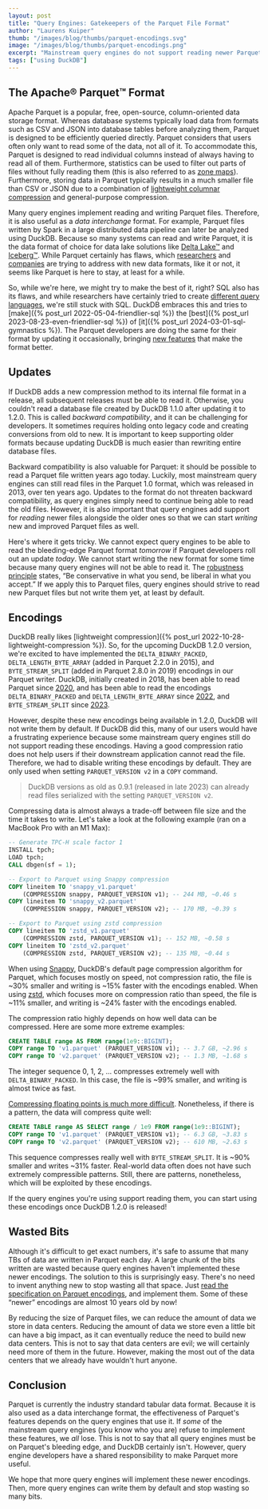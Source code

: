 ```yaml
---
layout: post
title: "Query Engines: Gatekeepers of the Parquet File Format"
author: "Laurens Kuiper"
thumb: "/images/blog/thumbs/parquet-encodings.svg"
image: "/images/blog/thumbs/parquet-encodings.png"
excerpt: "Mainstream query engines do not support reading newer Parquet encodings, forcing systems like DuckDB to default to writing older encodings, thereby sacrificing compression."
tags: ["using DuckDB"]
---
```


## The Apache® Parquet™ Format

Apache Parquet is a popular, free, open-source, column-oriented data storage format.
Whereas database systems typically load data from formats such as CSV and JSON into database tables before analyzing them, Parquet is designed to be efficiently queried directly.
Parquet considers that users often only want to read some of the data, not all of it.
To accommodate this, Parquet is designed to read individual columns instead of always having to read all of them.
Furthermore, statistics can be used to filter out parts of files without fully reading them (this is also referred to as [zone maps](https://www.vldb.org/conf/1998/p476.pdf)).
Furthermore, storing data in Parquet typically results in a much smaller file than CSV or JSON due to a combination of [lightweight columnar compression](https://ir.cwi.nl/pub/15564/15564B.pdf) and general-purpose compression.

Many query engines implement reading and writing Parquet files.
Therefore, it is also useful as a _data interchange_ format.
For example, Parquet files written by Spark in a large distributed data pipeline can later be analyzed using DuckDB.
Because so many systems can read and write Parquet, it is the data format of choice for data lake solutions like [Delta Lake™](https://delta.io) and [Iceberg™](https://iceberg.apache.org).
While Parquet certainly has flaws, which [researchers](https://github.com/cwida/FastLanes) and [companies](https://github.com/facebookincubator/nimble) are trying to address with new data formats, like it or not, it seems like Parquet is here to stay, at least for a while.

So, while we're here, we might try to make the best of it, right?
SQL also has its flaws, and while researchers have certainly tried to create [different query languages](https://en.wikipedia.org/wiki/QUEL_query_languages), we're still stuck with SQL.
DuckDB embraces this and tries to [make]({% post_url 2022-05-04-friendlier-sql %}) the [best]({% post_url 2023-08-23-even-friendlier-sql %}) of [it]({% post_url 2024-03-01-sql-gymnastics %}).
The Parquet developers are doing the same for their format by updating it occasionally, bringing [new features](https://github.com/apache/parquet-format/blob/master/CHANGES.md) that make the format better.

## Updates

If DuckDB adds a new compression method to its internal file format in a release, all subsequent releases must be able to read it.
Otherwise, you couldn't read a database file created by DuckDB 1.1.0 after updating it to 1.2.0.
This is called _backward compatibility_, and it can be challenging for developers.
It sometimes requires holding onto legacy code and creating conversions from old to new.
It is important to keep supporting older formats because updating DuckDB is much easier than rewriting entire database files.

Backward compatibility is also valuable for Parquet: it should be possible to read a Parquet file written years ago today.
Luckily, most mainstream query engines can still read files in the Parquet 1.0 format, which was released in 2013, over ten years ago.
Updates to the format do not threaten backward compatibility, as query engines simply need to continue being able to read the old files.
However, it is also important that query engines add support for _reading_ newer files alongside the older ones so that we can start _writing_ new and improved Parquet files as well.

Here's where it gets tricky.
We cannot expect query engines to be able to read the bleeding-edge Parquet format _tomorrow_ if Parquet developers roll out an update _today_.
We cannot start writing the new format for some time because many query engines will not be able to read it.
The [robustness principle](https://en.wikipedia.org/wiki/Robustness_principle) states, “Be conservative in what you send, be liberal in what you accept.”
If we apply this to Parquet files, query engines should strive to read new Parquet files but not write them yet, at least by default.

## Encodings

DuckDB really likes [lightweight compression]({% post_url 2022-10-28-lightweight-compression %}).
So, for the upcoming DuckDB 1.2.0 version, we're excited to have implemented the `DELTA_BINARY_PACKED`, `DELTA_LENGTH_BYTE_ARRAY` (added in Parquet 2.2.0 in 2015), and `BYTE_STREAM_SPLIT` (added in Parquet 2.8.0 in 2019) encodings in our Parquet writer.
DuckDB, initially created in 2018, has been able to read Parquet since [2020](https://github.com/duckdb/duckdb/pull/556), and has been able to read the encodings `DELTA_BINARY_PACKED` and `DELTA_LENGTH_BYTE_ARRAY` since [2022](https://github.com/duckdb/duckdb/pull/5457), and `BYTE_STREAM_SPLIT` since [2023](https://github.com/duckdb/duckdb/pull/9240).

However, despite these new encodings being available in 1.2.0, DuckDB will not write them by default.
If DuckDB did this, many of our users would have a frustrating experience because some mainstream query engines still do not support reading these encodings.
Having a good compression ratio does not help users if their downstream application cannot read the file.
Therefore, we had to disable writing these encodings by default.
They are only used when setting `PARQUET_VERSION v2` in a `COPY` command.

> DuckDB versions as old as 0.9.1 (released in late 2023) can already read files serialized with the setting `PARQUET_VERSION v2`.

Compressing data is almost always a trade-off between file size and the time it takes to write.
Let's take a look at the following example (ran on a MacBook Pro with an M1 Max):

```sql
-- Generate TPC-H scale factor 1
INSTALL tpch;
LOAD tpch;
CALL dbgen(sf = 1);

-- Export to Parquet using Snappy compression
COPY lineitem TO 'snappy_v1.parquet'
    (COMPRESSION snappy, PARQUET_VERSION v1); -- 244 MB, ~0.46 s
COPY lineitem TO 'snappy_v2.parquet'
    (COMPRESSION snappy, PARQUET_VERSION v2); -- 170 MB, ~0.39 s

-- Export to Parquet using zstd compression
COPY lineitem TO 'zstd_v1.parquet'
    (COMPRESSION zstd, PARQUET_VERSION v1); -- 152 MB, ~0.58 s
COPY lineitem TO 'zstd_v2.parquet'
    (COMPRESSION zstd, PARQUET_VERSION v2); -- 135 MB, ~0.44 s
```

When using [Snappy](https://github.com/google/snappy), DuckDB's default page compression algorithm for Parquet, which focuses mostly on speed, not compression ratio, the file is ~30% smaller and writing is ~15% faster with the encodings enabled.
When using [zstd](https://github.com/facebook/zstd), which focuses more on compression ratio than speed, the file is ~11% smaller, and writing is ~24% faster with the encodings enabled.

The compression ratio highly depends on how well data can be compressed.
Here are some more extreme examples:

```sql
CREATE TABLE range AS FROM range(1e9::BIGINT);
COPY range TO 'v1.parquet' (PARQUET_VERSION v1); -- 3.7 GB, ~2.96 s
COPY range TO 'v2.parquet' (PARQUET_VERSION v2); -- 1.3 MB, ~1.68 s
```

The integer sequence 0, 1, 2, ... compresses extremely well with `DELTA_BINARY_PACKED`.
In this case, the file is ~99% smaller, and writing is almost twice as fast.

[Compressing floating points is much more difficult](https://github.com/cwida/ALP).
Nonetheless, if there is a pattern, the data will compress quite well:

```sql
CREATE TABLE range AS SELECT range / 1e9 FROM range(1e9::BIGINT);
COPY range TO 'v1.parquet' (PARQUET_VERSION v1); -- 6.3 GB, ~3.83 s
COPY range TO 'v2.parquet' (PARQUET_VERSION v2); -- 610 MB, ~2.63 s
```

This sequence compresses really well with `BYTE_STREAM_SPLIT`.
It is ~90% smaller and writes ~31% faster.
Real-world data often does not have such extremely compressible patterns.
Still, there are patterns, nonetheless, which will be exploited by these encodings.

If the query engines you're using support reading them, you can start using these encodings once DuckDB 1.2.0 is released!

## Wasted Bits

Although it's difficult to get exact numbers, it's safe to assume that many TBs of data are written in Parquet each day.
A large chunk of the bits written are wasted because query engines haven't implemented these newer encodings.
The solution to this is surprisingly easy.
There's no need to invent anything new to stop wasting all that space.
Just [read the specification on Parquet encodings](https://parquet.apache.org/docs/file-format/data-pages/encodings/), and implement them.
Some of these “newer” encodings are almost 10 years old by now!

By reducing the size of Parquet files, we can reduce the amount of data we store in data centers.
Reducing the amount of data we store even a little bit can have a big impact, as it can eventually reduce the need to build new data centers.
This is not to say that data centers are evil; we will certainly need more of them in the future.
However, making the most out of the data centers that we already have wouldn't hurt anyone.

## Conclusion

Parquet is currently the industry standard tabular data format.
Because it is also used as a data interchange format, the effectiveness of Parquet's features depends on the query engines that use it.
If _some_ of the mainstream query engines (you know who you are) refuse to implement these features, we _all_ lose.
This is not to say that all query engines must be on Parquet's bleeding edge, and DuckDB certainly isn't.
However, query engine developers have a shared responsibility to make Parquet more useful.

We hope that more query engines will implement these newer encodings.
Then, more query engines can write them by default and stop wasting so many bits.
